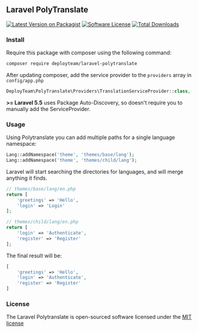 ## Laravel PolyTranslate

[![Latest Version on Packagist][ico-version]][link-packagist]
[![Software License][ico-license]](LICENSE.md)
[![Total Downloads][ico-downloads]][link-downloads]

### Install
Require this package with composer using the following command:

```bash
composer require deployteam/laravel-polytranslate
```

After updating composer, add the service provider to the `providers` array in `config/app.php`

```php
DeployTeam\PolyTranslate\Providers\TranslationServiceProvider::class,
```

**>= Laravel 5.5** uses Package Auto-Discovery, so doesn't require you to manually add the ServiceProvider.

### Usage

Using Polytranslate you can add multiple paths for a single language namespace:

```php
Lang::addNamespace('theme', 'themes/base/lang');
Lang::addNamespace('theme', 'themes/child/lang');
```

Laravel will start searching the directories for languages, and will merge anything it finds.

```php
// themes/base/lang/en.php
return [
    'greetings' => 'Hello',
    'login' => 'Login'
];
```

```php
// themes/child/lang/en.php
return [
    'login' => 'Authenticate',
    'register' => 'Register'
];
```

The final result will be:
```php
[
    'greetings' => 'Hello',
    'login' => 'Authenticate',
    'register' => 'Register'
]
```

### License

The Laravel Polytranslate is open-sourced software licensed under the [MIT license](http://opensource.org/licenses/MIT)

[ico-version]: https://img.shields.io/packagist/v/deployteam/laravel-polytranslate.svg?style=flat-square
[ico-license]: https://img.shields.io/badge/license-MIT-brightgreen.svg?style=flat-square
[ico-downloads]: https://img.shields.io/packagist/dt/deployteam/laravel-polytranslate.svg?style=flat-square

[link-packagist]: https://packagist.org/packages/deployteam/laravel-polytranslate
[link-downloads]: https://packagist.org/packages/deployteam/laravel-polytranslate
